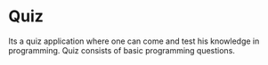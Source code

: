 # Quiz
Its a quiz application where one can come and test his knowledge in programming. Quiz consists of basic programming questions.

